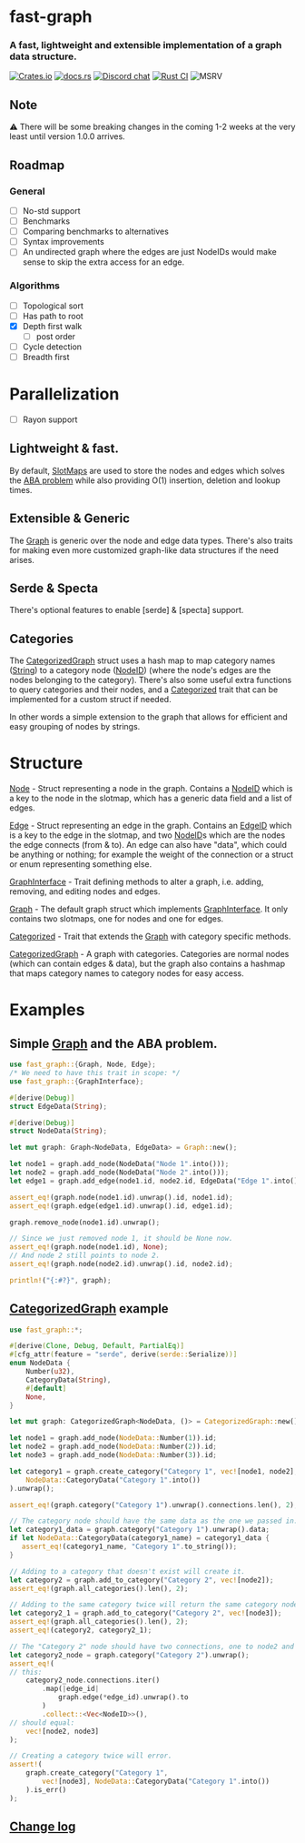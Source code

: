 fast-graph
=========
### A fast, lightweight and extensible implementation of a graph data structure.

[![Crates.io][crates-badge]][crates-url]
[![docs.rs][docsrs-badge]][docsrs-url]
[![Discord chat][discord-badge]][discord-url]
[![Rust CI](https://github.com/henke443/fast-graph/actions/workflows/rust-ci.yml/badge.svg)](https://github.com/henke443/fast-graph/actions/workflows/rust-ci.yml)
![MSRV][msrv-badge]

## Note
 ⚠️ There will be some breaking changes in the coming 1-2 weeks at the very least until version 1.0.0 arrives.

## Roadmap
### General
- [ ] No-std support 
- [ ] Benchmarks 
- [ ] Comparing benchmarks to alternatives 
- [ ] Syntax improvements 
- [ ] An undirected graph where the edges are just NodeIDs would make sense to skip the extra access for an edge. 

### Algorithms
- [ ] Topological sort 
- [ ] Has path to root 
- [x] Depth first walk
    - [ ] post order
- [ ] Cycle detection 
- [ ] Breadth first 

# Parallelization
- [ ] Rayon support 


## Lightweight & fast.
By default, [SlotMaps](https://docs.rs/slotmap/latest/slotmap/index.html) are used to store the nodes and edges which solves the [ABA problem] while also providing O(1) insertion, deletion and lookup times.

 [ABA problem]: https://en.wikipedia.org/wiki/ABA_problem
 
## Extensible & Generic

The [Graph] is generic over the node and edge data types. There's also traits for making even more customized graph-like data structures if the need arises.

[`std::HashMap`]: https://doc.rust-lang.org/std/collections/struct.HashMap.html

## Serde & Specta

There's optional features to enable [serde] & [specta] support.

## Categories

The [CategorizedGraph] struct uses a hash map to map category names ([String](https://doc.rust-lang.org/std/string/index.html)) to a category node ([NodeID]) (where the node's edges are the nodes belonging to the category).
There's also some useful extra functions to query categories and their nodes, and a [Categorized] trait that can be implemented for a custom struct if needed.

In other words a simple extension to the graph that allows for efficient and easy grouping of nodes by strings.

# Structure
[Node] - Struct representing a node in the graph. Contains a [NodeID] which is a key to the node in the slotmap, which has a generic data field and a list of edges.

[Edge] - Struct representing an edge in the graph. Contains an [EdgeID] which is a key to the edge in the slotmap, and two [NodeID]s which are the nodes the edge connects (from & to). An edge can also have "data", which could be anything or nothing; for example the weight of the connection or a struct or enum representing something else.

[GraphInterface] - Trait defining methods to alter a graph, i.e. adding, removing, and editing nodes and edges.

[Graph] - The default graph struct which implements [GraphInterface]. It only contains two slotmaps, one for nodes and one for edges.

[Categorized] - Trait that extends the [Graph] with category specific methods.

[CategorizedGraph] - A graph with categories. Categories are normal nodes (which can contain edges & data), but the graph also contains a hashmap that maps category names to category nodes for easy access.

# Examples

## Simple [Graph] and the ABA problem.

 ```rs
 use fast_graph::{Graph, Node, Edge};
 /* We need to have this trait in scope: */
 use fast_graph::{GraphInterface};

 #[derive(Debug)]
 struct EdgeData(String);
 
 #[derive(Debug)]
 struct NodeData(String);

 let mut graph: Graph<NodeData, EdgeData> = Graph::new();

 let node1 = graph.add_node(NodeData("Node 1".into()));
 let node2 = graph.add_node(NodeData("Node 2".into()));
 let edge1 = graph.add_edge(node1.id, node2.id, EdgeData("Edge 1".into()));

 assert_eq!(graph.node(node1.id).unwrap().id, node1.id);
 assert_eq!(graph.edge(edge1.id).unwrap().id, edge1.id);

 graph.remove_node(node1.id).unwrap();

 // Since we just removed node 1, it should be None now.
 assert_eq!(graph.node(node1.id), None);
 // And node 2 still points to node 2.
 assert_eq!(graph.node(node2.id).unwrap().id, node2.id);

 println!("{:#?}", graph);

 ```

 ## [CategorizedGraph] example
 ```rs
 use fast_graph::*;

 #[derive(Clone, Debug, Default, PartialEq)]
 #[cfg_attr(feature = "serde", derive(serde::Serialize))]
 enum NodeData {
     Number(u32),
     CategoryData(String),
     #[default]
     None,
 }

 let mut graph: CategorizedGraph<NodeData, ()> = CategorizedGraph::new();

 let node1 = graph.add_node(NodeData::Number(1)).id;
 let node2 = graph.add_node(NodeData::Number(2)).id;
 let node3 = graph.add_node(NodeData::Number(3)).id;

 let category1 = graph.create_category("Category 1", vec![node1, node2],
     NodeData::CategoryData("Category 1".into())
 ).unwrap();
 
 assert_eq!(graph.category("Category 1").unwrap().connections.len(), 2);
 
 // The category node should have the same data as the one we passed in.
 let category1_data = graph.category("Category 1").unwrap().data;
 if let NodeData::CategoryData(category1_name) = category1_data {
    assert_eq!(category1_name, "Category 1".to_string());
 }
 
 // Adding to a category that doesn't exist will create it. 
 let category2 = graph.add_to_category("Category 2", vec![node2]);
 assert_eq!(graph.all_categories().len(), 2);
 
 // Adding to the same category twice will return the same category node.
 let category2_1 = graph.add_to_category("Category 2", vec![node3]);
 assert_eq!(graph.all_categories().len(), 2);
 assert_eq!(category2, category2_1);
 
 // The "Category 2" node should have two connections, one to node2 and one to node3.
 let category2_node = graph.category("Category 2").unwrap();
 assert_eq!(
 // this:
     category2_node.connections.iter()
         .map(|edge_id|
             graph.edge(*edge_id).unwrap().to
         )
         .collect::<Vec<NodeID>>(),
 // should equal:
     vec![node2, node3]
 );

 // Creating a category twice will error.
 assert!(
     graph.create_category("Category 1",
         vec![node3], NodeData::CategoryData("Category 1".into())
     ).is_err()
 );
 ```

## [Change log](CHANGELOG.md)


[Graph]: https://docs.rs/fast-graph/latest/fast_graph/struct.Graph.html
[Node]: https://docs.rs/fast-graph/latest/fast_graph/node/struct.Node.html
[NodeID]: https://docs.rs/fast-graph/latest/fast_graph/node/struct.NodeID.html
[Edge]: https://docs.rs/fast-graph/latest/fast_graph/edge/struct.Edge.html
[EdgeID]: https://docs.rs/fast-graph/latest/fast_graph/edge/struct.EdgeID.html
[GraphInterface]: https://docs.rs/fast-graph/latest/fast_graph/graph_interface/trait.GraphInterface.html
[Categorized]: https://docs.rs/fast-graph/latest/fast_graph/categories/trait.Categorized.html
[CategorizedGraph]: https://docs.rs/fast-graph/latest/fast_graph/categories/struct.CategorizedGraph.html


[API documentation]: https://docs.rs/fast-graph/
[docsrs-badge]: https://img.shields.io/docsrs/fast-graph
[docsrs-url]: https://docs.rs/fast-graph/latest/fast_graph
[crates-badge]: https://img.shields.io/crates/v/fast-graph.svg
[crates-url]: https://crates.io/crates/fast-graph
[discord-badge]:  https://img.shields.io/discord/1225406740070404148?logo=discord&style=flat
[discord-url]: https://discord.gg/HFesdB4c
[msrv-badge]: https://img.shields.io/badge/rustc-1.75+-blue.svg
[RELEASES]: RELEASES.rst
